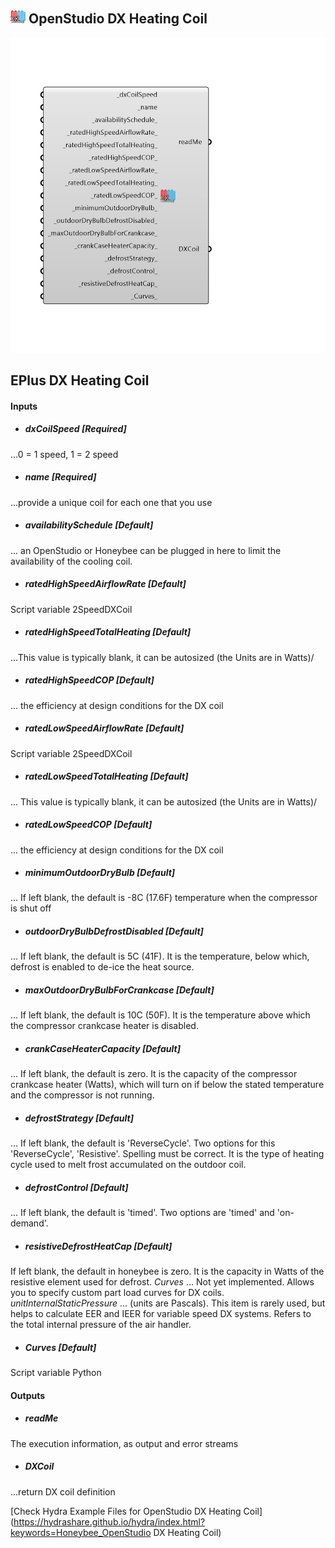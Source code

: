 ## ![](../../images/icons/OpenStudio_DX_Heating_Coil.png) OpenStudio DX Heating Coil

![](../../images/components/OpenStudio_DX_Heating_Coil.png)

EPlus DX Heating Coil
 -
 

#### Inputs
* ##### dxCoilSpeed [Required]
...0 = 1 speed, 1 = 2 speed
* ##### name [Required]
...provide a unique coil for each one that you use
* ##### availabilitySchedule [Default]
... an OpenStudio or Honeybee can be plugged in here to limit the availability of the cooling coil.
* ##### ratedHighSpeedAirflowRate [Default]
Script variable 2SpeedDXCoil
* ##### ratedHighSpeedTotalHeating [Default]
...This value is typically blank, it can be autosized (the Units are in Watts)/
* ##### ratedHighSpeedCOP [Default]
... the efficiency at design conditions for the DX coil
* ##### ratedLowSpeedAirflowRate [Default]
Script variable 2SpeedDXCoil
* ##### ratedLowSpeedTotalHeating [Default]
... This value is typically blank, it can be autosized (the Units are in Watts)/
* ##### ratedLowSpeedCOP [Default]
... the efficiency at design conditions for the DX coil
* ##### minimumOutdoorDryBulb [Default]
... If left blank, the default is -8C (17.6F) temperature when the compressor is shut off
* ##### outdoorDryBulbDefrostDisabled [Default]
... If left blank, the default is 5C (41F).  It is the temperature, below which, defrost is enabled to de-ice the heat source.
* ##### maxOutdoorDryBulbForCrankcase [Default]
... If left blank, the default is 10C (50F).  It is the temperature above which the compressor crankcase heater is disabled.
* ##### crankCaseHeaterCapacity [Default]
... If left blank, the default is zero.  It is the capacity of the compressor crankcase heater (Watts), which will turn on if below the stated temperature and the compressor is not running.
* ##### defrostStrategy [Default]
... If left blank, the default is 'ReverseCycle'.  Two options for this 'ReverseCycle', 'Resistive'.  Spelling must be correct.  It is the type of heating cycle used to melt frost accumulated on the outdoor coil.
* ##### defrostControl [Default]
... If left blank, the default is 'timed'.  Two options are 'timed' and 'on-demand'.
* ##### resistiveDefrostHeatCap [Default]
If left blank, the default in honeybee is zero.  It is the capacity in Watts of the resistive element used for defrost.
 _Curves_ ... Not yet implemented.  Allows you to specify custom part load curves for DX coils.
 _unitInternalStaticPressure_ ... (units are Pascals).  This item is rarely used, but helps to calculate EER and IEER for variable speed DX systems.  Refers to the total internal pressure of the air handler.
* ##### Curves [Default]
Script variable Python

#### Outputs
* ##### readMe
The execution information, as output and error streams
* ##### DXCoil
...return DX coil definition


[Check Hydra Example Files for OpenStudio DX Heating Coil](https://hydrashare.github.io/hydra/index.html?keywords=Honeybee_OpenStudio DX Heating Coil)
